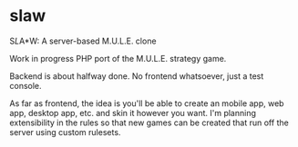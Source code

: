 # slaw
S*L*A*W: A server-based M.U.L.E. clone

Work in progress PHP port of the M.U.L.E. strategy game.

Backend is about halfway done. No frontend whatsoever, just a test console.

As far as frontend, the idea is you'll be able to create an mobile app, web app, desktop app, etc. and skin it however you want. I'm planning extensibility in the rules so that new games can be created that run off the server using custom rulesets.
